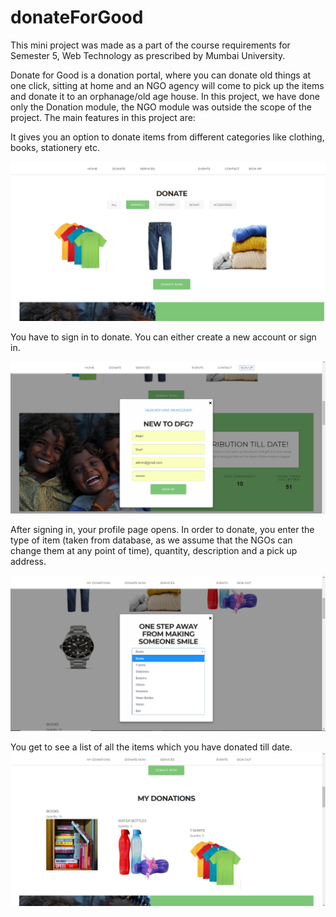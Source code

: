 # donateForGood

This mini project was made as a part of the course requirements for Semester 5, Web Technology as prescribed by Mumbai University.

Donate for Good is a donation portal, where you can donate old things at one click, sitting at home and an NGO agency will come to pick up the items and donate it to an orphanage/old age house. In this project, we have done only the Donation module, the NGO module was outside the scope of the project. 
The main features in this project are:



It gives you an option to donate items from different categories like clothing, books, stationery etc.


![screenshot 1](Screenshots/c1.png)



You have to sign in to donate. You can either create a new account or sign in. 


![screenshot 2](Screenshots/c2.png)


After signing in, your profile page opens. In order to donate, you enter the type of item (taken from database, as we assume that the NGOs can change them at any point of time), quantity, description and a pick up address. 

![screenshot 3](Screenshots/c3.png)


You get to see a list of all the items which you have donated till date.
![screenshot 4](Screenshots/c4.png)
